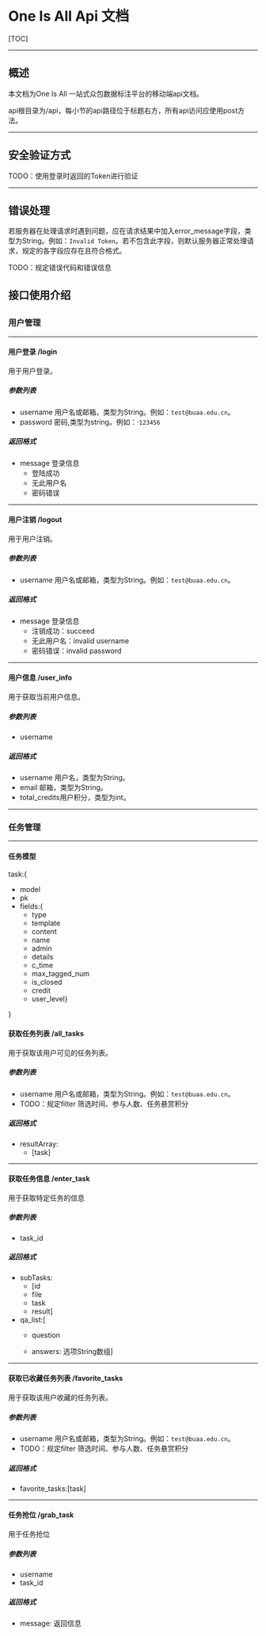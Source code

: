 



# One Is All Api 文档





[TOC]



------

## 概述

本文档为One Is All 一站式众包数据标注平台的移动端api文档。

api根目录为/api，每小节的api路径位于标题右方，所有api访问应使用post方法。

------

## 安全验证方式

TODO：使用登录时返回的Token进行验证

------

## 错误处理

若服务器在处理请求时遇到问题，应在请求结果中加入error_message字段，类型为String。例如：`Invalid Token`。若不包含此字段，则默认服务器正常处理请求，规定的各字段应存在且符合格式。

TODO：规定错误代码和错误信息



## 接口使用介绍

## 	

### 用户管理

------

#### 用户登录	/login

用于用户登录。

##### 参数列表

- username 用户名或邮箱，类型为String。例如：`test@buaa.edu.cn`。
- password 密码,类型为string。例如：·`123456`

##### 返回格式

- message  登录信息
  - 登陆成功
  - 无此用户名
  - 密码错误

------

#### 用户注销	/logout

用于用户注销。

##### 参数列表

- username 用户名或邮箱，类型为String。例如：`test@buaa.edu.cn`。

##### 返回格式

- message  登录信息
  - 注销成功：succeed
  - 无此用户名：invalid username
  - 密码错误：invalid password

------

#### 用户信息	/user_info

用于获取当前用户信息。

##### 参数列表

- username

##### 返回格式

- username 用户名，类型为String。
- email 邮箱，类型为String。
- total_credits用户积分，类型为int。

------

### 任务管理	

------

#### 任务模型

task:{

- model
- pk
- fields:{
  - type
  - template
  - content
  - name
  - admin
  - details
  - c_time
  - max_tagged_num
  - is_closed
  - credit
  - user_level}

}



#### 获取任务列表	/all_tasks

用于获取该用户可见的任务列表。

##### 参数列表

- username 用户名或邮箱，类型为String。例如：`test@buaa.edu.cn`。
- TODO：规定filter 筛选时间、参与人数、任务悬赏积分 

##### 返回格式

- resultArray:
  - [task]

------

#### 获取任务信息	/enter_task

用于获取特定任务的信息

##### 参数列表

- task_id

##### 返回格式

- subTasks:
  - [id
  - file
  - task
  - result]
- qa_list:[
  - question

  - answers: 选项String数组]

    

------

#### 获取已收藏任务列表	/favorite_tasks

用于获取该用户收藏的任务列表。

##### 参数列表

- username 用户名或邮箱，类型为String。例如：`test@buaa.edu.cn`。
- TODO：规定filter 筛选时间、参与人数、任务悬赏积分 

##### 返回格式

- favorite_tasks:[task]

------

#### 任务抢位	/grab_task

用于任务抢位

##### 参数列表

- username
- task_id

##### 返回格式

- message: 返回信息

